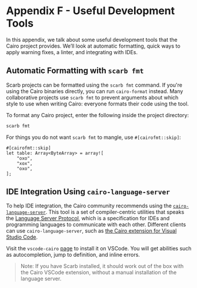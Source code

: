 # Appendix F - Useful Development Tools

In this appendix, we talk about some useful development tools that the Cairo
project provides. We’ll look at automatic formatting, quick ways to apply
warning fixes, a linter, and integrating with IDEs.

## Automatic Formatting with `scarb fmt`

Scarb projects can be formatted using the `scarb fmt` command.
If you're using the Cairo binaries directly, you can run `cairo-format` instead.
Many collaborative projects use `scarb fmt` to prevent arguments about which
style to use when writing Cairo: everyone formats their code using the tool.

To format any Cairo project, enter the following inside the project directory:

```bash
scarb fmt
```

For things you do not want `scarb fmt` to mangle, use `#[cairofmt::skip]`:

```cairo
#[cairofmt::skip]
let table: Array<ByteArray> = array![
    "oxo",
    "xox",
    "oxo",
];
```

## IDE Integration Using `cairo-language-server`

To help IDE integration, the Cairo community recommends using the
[`cairo-language-server`][cairo-language-server]<!-- ignore -->. This tool is a set of
compiler-centric utilities that speaks the [Language Server Protocol][lsp]<!--
ignore -->, which is a specification for IDEs and programming languages to
communicate with each other. Different clients can use `cairo-language-server`, such as
[the Cairo extension for Visual Studio Code][vscode-cairo].

[lsp]: http://langserver.org/
[vscode-cairo]: https://marketplace.visualstudio.com/items?itemName=starkware.cairo1

Visit the `vscode-cairo` [page][vscode-cairo]<!-- ignore -->
to install it on VSCode. You will get abilities such as autocompletion, jump to
definition, and inline errors.

[cairo-language-server]: https://github.com/starkware-libs/cairo/tree/main/crates/cairo-lang-language-server

> Note: If you have Scarb installed, it should work out of the box with the Cairo VSCode extension, without a manual installation of the language server.
